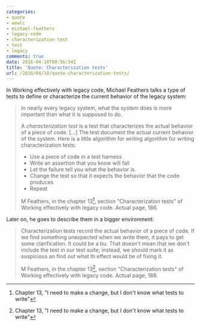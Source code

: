 ```yaml
---
categories:
- quote
- wewlc
- michael-feathers
- legacy-code
- characterization-test
- test
- legacy
comments: true
date: 2016-04-18T00:56:54Z
title: 'Quote: Characterization tests'
url: /2016/04/18/quote-characterization-tests/
---
```


In Working effectively with legacy code, Michael Feathers talks a type of tests to define or characterize the current behavior of the legacy system:

> In nearly every legacy system, what the system does is more important than what it is supposed to do.
>
> A *characterization test* is a test that characterizes the actual behavior of a piece of code. [...] The test document the actual current behavior of the system. Here is a little algorithm for writing algorithm for writing characterization tests:
>
>  * Use a piece of code in a test harness
>  * Write an assertion that you know will fail
>  * Let the failure tell you what the behavior is.
>  * Change the test so that it expects the behavior that the code produces
>  * Repeat
>
> M Feathers, in the chapter 13[^1], section "Characterization tests" of Working effectively with legacy code. Actual page, 186.

Later on, he goes to describe them in a bigger environment:

> Characterization tests record the actual behavior of a piece of code. If we find something unexpected when we write them, it pays to get some clarification. It could be a bu. That doesn't mean that we don't include the test in our test suite; instead, we should mark it as suspicious an find out what th effect would be of fixing it.
>
> M Feathers, in the chapter 13[^2], section "Characterization tests" of Working effectively with legacy code. Actual page, 188.

[^1]: Chapter 13, "I need to make a change, but I don't know what tests to write"
[^2]: Chapter 13, "I need to make a change, but I don't know what tests to write"

